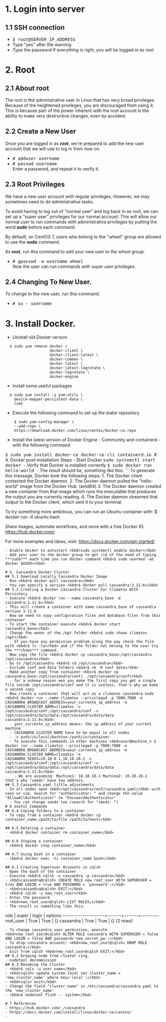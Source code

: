 # 1. Login into server
## 1.1 SSH connection
- <kbd>$ root@SERVER_IP_ADDRESS</kbd>  
- Type "yes" after the warning
- Type the password
If everything is right, you will be logged in as root

# 2. Root
## 2.1 About root
The root is the administrative user in Linux that has very broad privileges. Because of the heightened privileges, you are discouraged from using it. This is because part of the power inherent with the root account is the ability to make very destructive changes, even by accident.
## 2.2 Create a New User
Once you are logged in as ***root***, we're prepared to add the new user account that we will use to log in from now on.
- <kbd>\# adduser username</kbd>  
- <kbd>\# passwd username</kbd>  
Enter a password, and repeat it to verify it.
## 2.3 Root Privileges
We have a new user account with regular privileges. However, we may sometimes need to do administrative tasks.  
  
To avoid having to log out of "normal user" and log back in as root, we can set up a "super user" privileges for our normal account. This will allow our normal user to run commands with administrative privileges by putting the word **sudo** before each command.  

By default, on CentOS 7, users who belong to the "wheel" group are allowed to use the **sudo** command.  

As **root**, run this command to add your new user to the *wheel* group.  
- <kbd>\# gpasswd -a username wheel</kbd>  
Now the user can run commands with super user privileges.  

## 2.4 Changing To New User.
To change to the new user, run this command.
- <kbd>\# su - username</kbd>  

# 3. Install Docker.
- Unistall old Docker version
```
  $ sudo yum remove docker \
                    docker-client \
                    docker-client-latest \
                    docker-common \
                    docker-latest \
                    docker-latest-logrotate \
                    docker-logrotate \
                    docker-engine
```
- Install some useful packages
```
  $ sudo yum install -y yum-utils \
    device-mapper-persistent-data \
    lvm2
```
-  Execute the following command to set up the stabe repository
```
    $ sudo yum-config-manager \
    --add-repo \
    https://download.docker.com/linux/centos/docker-ce.repo
```
- Install the latest version of Docker Engine - Community and containerd - with the following command
<kbd>
  $ sudo yum install docker-ce docker-ce-cli containerd.io
</kbd>
# 4. Docker post-installation Steps
- Start Docker
<kbd>
sudo systemctl start docker
</kbd>
- Verify that Docker is installed correctly
<kbd>
$ sudo docker run hello-world
</kbd>
- The result should be, something like this:
```
To generate this message, Docker took the following steps:
 1. The Docker client contacted the Docker daemon.  
 2. The Docker daemon pulled the "hello-world" image from the Docker Hub.
    (amd64)  
 3. The Docker daemon created a new container from that image which runs the
    executable that produces the output you are currently reading.  
 4. The Docker daemon streamed that output to the Docker client, which sent it
    to your terminal.  

To try something more ambitious, you can run an Ubuntu container with:
 $ docker run -it ubuntu bash  

Share images, automate workflows, and more with a free Docker ID:
 https://hub.docker.com/  

For more examples and ideas, visit:
 https://docs.docker.com/get-started/
```
- Enable Docker to autostart <kbd>sudo systemctl enable docker</kbd>
- Add your user to the docker group to get rid of the need of typing ***sudo*** each time you run docker command <kbd>$ sudo usermod -aG docker $USER</kbd>

# 5. Cassandra Docker Cluster
## 5.1 Download Locally Cassandra Docker Image
- Run <kbd>$ docker pull cassandra</kbd>
- You can specify a version <kbd>$ docker pull cassandra:3.11.6</kbd>
## 5.2 Creating a Docker Cassandra Cluster For Climatos With Persistecy
- Execute <kbd>$ docker run --name cassandra_base -d cassandra:3.11.6</kbd>
- This will create a container with name cassandra_base of cassandra version 3.11.6
- Now we need to copy configuration files and database files from this container
- To start the container execute <kbd>$ docker start cassandra_base</kbd>
- Change the owner of the /opt folder <kbd>$ sudo chown climatos /opt</kbd>
  - If you have any permission problem along the way check the file with <kbd>$ ls -la</kbd> and if the folder not belong to the user try the ***chown*** command. 
- Now copy the file <kbd>$ docker cp cassandra_base:/opt/cassandra /opt/cassandra</kbd>
- Go to /opt/cassandra <kbd>$ cd /opt/cassandra</kbd>
- Exclude conf and data folders <kbd>$ rm -R conf data</kbd>
- Make another copy from container <kbs>$ docker cp cassandra_base:/opt/cassandra/conf/. /opt/cassandra/conf</kbd>
  - for a unknow reason wen you make the first copy you get a single file inside /opt/cassandra/conf and it is useless, that's why we make a second copy
- Now create a container that will act as a climatos cassandra node <kbd>$ docker run --name climatos --privileged -p 7000:7000 -e CASSANDRA_BROADCAST_ADDRESS=your_currente_ip_address -e CASSANDRA_CLUSTER_NAME=climatos -v /opt/cassandra/conf:/opt/cassandra/conf -v /opt/cassandra/data/data:/opt/cassandra/data/data cassandra:3.11.6</kbd>
  - your_currente_ip_address means: the ip address of your current machine
  - CASSANDRA_CLUSTER_NAME have to be equal in all nodes
  - -v path/in/local/machine:/path/in/container
  - To execute this commands in other machines <kbd>user@machine_n $ docker run --name climatos --privileged -p 7000:7000 -e CASSANDRA_BROADCAST_ADDRESS=your_currente_ip_address -e CASSANDRA_CLUSTER_NAME=climatos -e CASSANDRA_SEEDS=10.10.0.1,10.10.10.2 -v /opt/cassandra/conf:/opt/cassandra/conf -v /opt/cassandra/data/data:/opt/cassandra/data/data cassandra:3.11.6</kbd>
    - We are assuming: Machine1: 10.10.10.1 Machine2: 10.10.10.2 that's why "seeds" have two address.
## 5.3 Cassandra.yaml little adjustments
- In all nodes open <kbd>/opt/cassandra/conf/cassandra.yaml</kbd> with nano or vim. Search for "authenticator: " and change the value "AllowAllAuthenticator" to "PasswordAuthenticator"
  - You can change seeds too (search for "seeds: ")
# 6 Useful Commands
## 6.4 Coping folders to a container
- To copy from a container <kbd>$ docker cp container_name:/path/to/file /path/to/host</kbd>

## 6.5 Deleting a container
- <kbd>$ docker container rm container_name</kbd>

## 6.6 Stoping a container
- <kbd>$ docker stop container_name</kbd>

## 6.7 Using bash in a container
- <kbd>$ docker exec -ti container_name bash</kbd>
  
## 6.1 Creating Superuser Accounts in cqlsh
- Open the bash of the container
- Execute <kbd>$ cqlsh -u cassandra -p cassandra</kbd>
- <kbd>cassandra@cqlsh> CREATE ROLE new_root_user WITH SUPERUSER = true AND LOGIN = true AND PASSWORD = 'password';</kbd>
- <kbd>cassandra@cqlsh> EXIT;</kbd>
- <kbd>$ cqlsh -u new_root_user</kbd>
- Enter the password
- <kbd>new_root_user@cqlsh> LIST ROLES;</kbd>
- The result is something like this:
```

 role                | super | login | options
---------------------+-------+-------+---------
           root_user |  True |  True |        {}
           cassandra |  True |  True |        {}
(2 rows)
```
- To change cassandra user permission, execute <kbd>new_root_user@cqlsh> ALTER ROLE cassandra WITH SUPERUSER = false AND LOGIN = false AND password='new_secret_pw';</kbd>
- To drop cassandra account: <kbd>new_root_user@cqlsh> DROP ROLE cassandra;</kbd>
- Exit from cqlsh <kbd>new_root_user@cqlsh EXIT;</kbd>
## 6.2 Droping node from cluster ring.
- nodetool decommission
## 6.3 Renaming the Cluster
- <kbd>$ cqls -u user_name</kbd>
- <kbd>cqlsh> update system.local set cluster_name = 'new_cluster_name' where key='local';</kbd>
- <kbd>cqls> exit</kbd>
- Change the field "cluster_name" in /etc/cassandra/cassandra.yaml to the 'new_cluster_name'
- <kbd>$ nodetool flush -- system</kbd>

# 7 References
- https://hub.docker.com/_/cassandra
- https://docs.docker.com/install/linux/docker-ce/centos/
- 